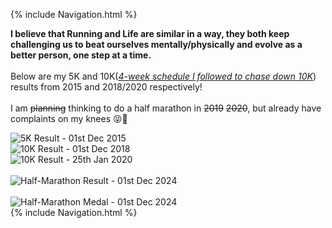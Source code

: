 <!-- Global site tag (gtag.js) - Google Analytics -->
<script async src="https://www.googletagmanager.com/gtag/js?id=UA-139981219-1"></script>
<script>
  window.dataLayer = window.dataLayer || [];
  function gtag(){dataLayer.push(arguments);}
  gtag('js', new Date());

  gtag('config', 'UA-139981219-1');
</script>

{% include Navigation.html %}

**I believe that Running and Life are similar in a way, they both keep challenging us to beat ourselves mentally/physically and evolve as a better person, one step at a time.** 
<br>
<br>
Below are my 5K and 10K(_<a href="https://deepuhub.github.io/images/ScheduleFor10K.jpg" target="_blank">4-week schedule I followed to chase down 10K</a>_) results from 2015 and 2018/2020 respectively!
<br>
<br>
I am ~~planning~~ thinking to do a half marathon in ~~2019~~ ~~2020~~, but already have complaints on my knees 😝🤦‍

<img src="https://deepuhub.github.io/images/5K_Gits.png" alt="5K Result - 01st Dec 2015"> 
<br>
<img src="https://deepuhub.github.io/images/10K_Gits.png" alt="10K Result - 01st Dec 2018">
<br>
<img src="https://deepuhub.github.io/images/10K_Jan2020.PNG" alt="10K Result - 25th Jan 2020">
<br>
<br>
<img src="https://deepuhub.github.io/images/HF_RaceDay_Timing.jpeg" alt="Half-Marathon Result - 01st Dec 2024">
<br>
<br>
<img src="https://deepuhub.github.io/images/HF_Medal.jpeg" alt="Half-Marathon Medal - 01st Dec 2024">
<br>
{% include Navigation.html %}
